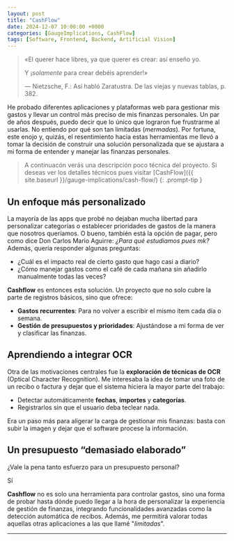 ```yaml
---
layout: post
title: "CashFlow"
date: 2024-12-07 10:00:00 +0000
categories: [GaugeImplications, CashFlow]
tags: [Software, Frontend, Backend, Artificial Vision]
---
```


> «El querer hace libres, ya que querer es crear: así enseño yo.
>
> Y ¡*solamente* para crear debéis aprender!»
>
> — Nietzsche, F.: Así habló Zaratustra. De las viejas y nuevas tablas, p. 382.

He probado diferentes aplicaciones y plataformas web para gestionar mis gastos y llevar un control más preciso de mis finanzas personales. Un par de años después, puedo decir que lo único que lograron fue frustrarme al usarlas. No entiendo por qué son tan limitadas (*mermadas*). Por fortuna, este enojo y, quizás, el resentimiento hacia estas herramientas me llevó a tomar la decisión de construir una solución personalizada que se ajustara a mi forma de entender y manejar las finanzas personales.

>A continuacón verás una descripción poco técnica del proyecto. Si deseas ver los detalles técnicos pues visitar [CashFlow]({{ site.baseurl }}/gauge-implications/cash-flow/)
{: .prompt-tip }

## Un enfoque más personalizado

La mayoría de las apps que probé no dejaban mucha libertad para personalizar categorías o establecer prioridades de gastos de la manera que nosotros queríamos. O bueno, también está la opción de pagar, pero como dice Don Carlos Mario Aguirre: *¿Para qué estudiamos pues mk?* Además, quería responder algunas preguntas:
- ¿Cuál es el impacto real de cierto gasto que hago casi a diario?  
- ¿Cómo manejar gastos como el café de cada mañana sin añadirlo manualmente todas las veces?  

**Cashflow** es entonces esta solución. Un proyecto que no solo cubre la parte de registros básicos, sino que ofrece:
- **Gastos recurrentes**: Para no volver a escribir el mismo ítem cada día o semana.  
- **Gestión de presupuestos y prioridades**: Ajustándose a mi forma de ver y clasificar las finanzas.  

## Aprendiendo a integrar OCR

Otra de las motivaciones centrales fue la **exploración de técnicas de OCR** (Optical Character Recognition). Me interesaba la idea de tomar una foto de un recibo o factura y dejar que el sistema hiciera la mayor parte del trabajo:  
- Detectar automáticamente **fechas**, **importes** y **categorías**.  
- Registrarlos sin que el usuario deba teclear nada.

Era un paso más para aligerar la carga de gestionar mis finanzas: basta con subir la imagen y dejar que el software procese la información.

## Un presupuesto “demasiado elaborado”

¿Vale la pena tanto esfuerzo para un presupuesto personal? 

Sí


**Cashflow** no es solo una herramienta para controlar gastos, sino una forma de probar hasta dónde puedo llegar a la hora de personalizar la experiencia de gestión de finanzas, integrando funcionalidades avanzadas como la detección automática de recibos. Además, me permitirá valorar todas aquellas otras aplicaciones a las que llamé "*limitadas*".


---

